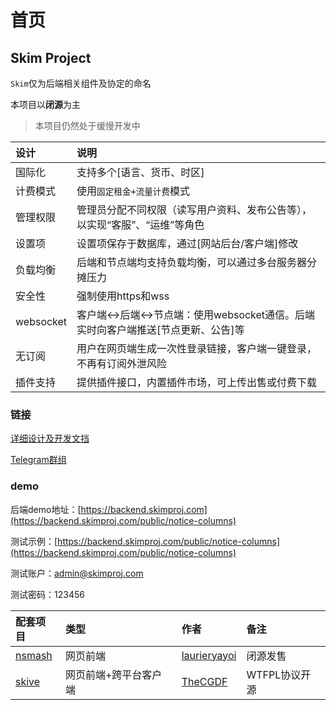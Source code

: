 # 首页

## Skim Project
`Skim`仅为后端相关组件及协定的命名

本项目以**闭源**为主
>本项目仍然处于缓慢开发中

| 设计 | 说明 |
| :- | :- |
| 国际化 | 支持多个\[语言、货币、时区\] |
| 计费模式 | 使用`固定租金+流量计费`模式 |
| 管理权限 | 管理员分配不同权限（读写用户资料、发布公告等），以实现“客服”、“运维”等角色 |
| 设置项 | 设置项保存于数据库，通过\[网站后台/客户端\]修改 |
| 负载均衡 | 后端和节点端均支持负载均衡，可以通过多台服务器分摊压力 |
| 安全性 | 强制使用https和wss |
| websocket | 客户端<->后端<->节点端：使用websocket通信。后端实时向客户端推送\[节点更新、公告\]等 |
| 无订阅 | 用户在网页端生成一次性登录链接，客户端一键登录，不再有订阅外泄风险 |
| 插件支持 | 提供插件接口，内置插件市场，可上传出售或付费下载 |
### 链接
[详细设计及开发文挡](https://book.skimproj.com/)

[Telegram群组](https://t.me/skimproj)
### demo
后端demo地址：[https://backend.skimproj.com](https://backend.skimproj.com/public/notice-columns)

测试示例：[https://backend.skimproj.com/public/notice-columns](https://backend.skimproj.com/public/notice-columns)

测试账户：admin@skimproj.com

测试密码：123456

| 配套项目 | 类型 | 作者 | 备注 |
| :- | :- | :- | :-
| [nsmash](https://nsmashtest.kokoharu.club/#/) | 网页前端 | [laurieryayoi](https://github.com/laurieryayoi) | 闭源发售
| [skive](https://github.com/TheCGDF/skive) | 网页前端+跨平台客户端 | [TheCGDF](https://github.com/TheCGDF/skive) | WTFPL协议开源

